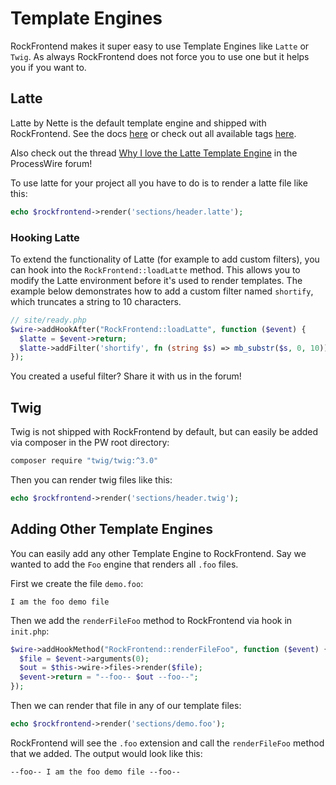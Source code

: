 # Template Engines

RockFrontend makes it super easy to use Template Engines like `Latte` or `Twig`. As always RockFrontend does not force you to use one but it helps you if you want to.

## Latte

Latte by Nette is the default template engine and shipped with RockFrontend. See the docs <a href=https://latte.nette.org/en/>here</a> or check out all available tags <a href=https://latte.nette.org/en/tags>here</a>.

Also check out the thread <a href=https://processwire.com/talk/topic/27367-why-i-love-the-latte-template-engine>Why I love the Latte Template Engine</a> in the ProcessWire forum!

To use latte for your project all you have to do is to render a latte file like this:

```php
echo $rockfrontend->render('sections/header.latte');
```

### Hooking Latte

To extend the functionality of Latte (for example to add custom filters), you can hook into the `RockFrontend::loadLatte` method. This allows you to modify the Latte environment before it's used to render templates. The example below demonstrates how to add a custom filter named `shortify`, which truncates a string to 10 characters.

```php
// site/ready.php
$wire->addHookAfter("RockFrontend::loadLatte", function ($event) {
  $latte = $event->return;
  $latte->addFilter('shortify', fn (string $s) => mb_substr($s, 0, 10));
});
```

You created a useful filter? Share it with us in the forum!


## Twig

Twig is not shipped with RockFrontend by default, but can easily be added via composer in the PW root directory:

```sh
composer require "twig/twig:^3.0"
```

Then you can render twig files like this:

```php
echo $rockfrontend->render('sections/header.twig');
```

## Adding Other Template Engines

You can easily add any other Template Engine to RockFrontend. Say we wanted to add the `Foo` engine that renders all `.foo` files.

First we create the file `demo.foo`:

```latte
I am the foo demo file
```

Then we add the `renderFileFoo` method to RockFrontend via hook in `init.php`:

```php
$wire->addHookMethod("RockFrontend::renderFileFoo", function ($event) {
  $file = $event->arguments(0);
  $out = $this->wire->files->render($file);
  $event->return = "--foo-- $out --foo--";
});
```

Then we can render that file in any of our template files:

```php
echo $rockfrontend->render('sections/demo.foo');
```

RockFrontend will see the `.foo` extension and call the `renderFileFoo` method that we added. The output would look like this:

```latte
--foo-- I am the foo demo file --foo--
```
